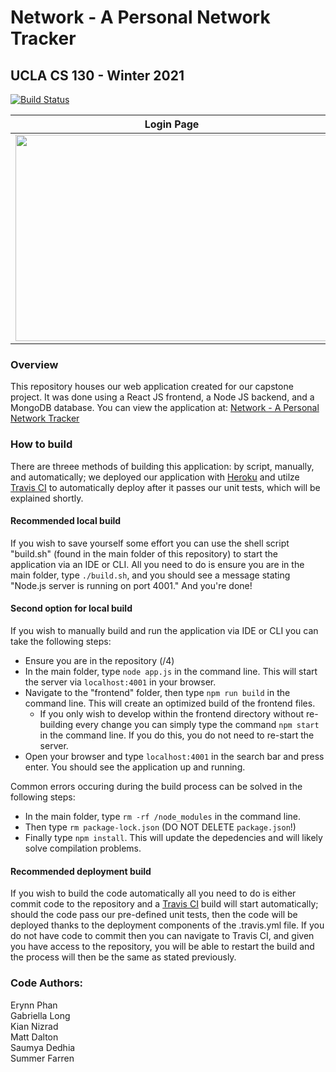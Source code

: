 # Network - A Personal Network Tracker
## UCLA CS 130 - Winter 2021

[![Build Status](https://www.travis-ci.com/cs130-w21/4.svg?branch=master)](https://www.travis-ci.com/cs130-w21/4)

Login Page             |  Homepage
------------           |  ------------
<img src="https://user-images.githubusercontent.com/46983549/110195573-f3286300-7df2-11eb-8a88-c10179760504.png" width="500" height="330"> | <img src="https://user-images.githubusercontent.com/46983549/110195561-e3108380-7df2-11eb-95c7-00a3db09afbd.png" width="500" height="330">


### Overview
This repository houses our web application created for our capstone project. It was done using a React JS frontend, a Node JS backend, and a MongoDB database. You can view the application at: [Network - A Personal Network Tracker](https://my-personal-network.herokuapp.com/)


### How to build
There are threee methods of building this application: by script, manually, and automatically; we deployed our application with [Heroku](https://heroku.com/) and utilze [Travis CI](https://www.travis-ci.com/) to automatically deploy after it passes our unit tests, which will be explained shortly. 

#### Recommended local build
If you wish to save yourself some effort you can use the shell script "build.sh" (found in the main folder of this repository) to start the application via an IDE or CLI. All you need to do is ensure you are in the main folder, type ```./build.sh```, and you should see a message stating "Node.js server is running on port 4001." And you're done!

#### Second option for local build
If you wish to manually build and run the application via IDE or CLI you can take the following steps:
* Ensure you are in the repository (/4)
* In the main folder, type ```node app.js``` in the command line. This will start the server via ```localhost:4001``` in your browser.
* Navigate to the "frontend" folder, then type ```npm run build``` in the command line. This will create an optimized build of the frontend files.
  * If you only wish to develop within the frontend directory without re-building every change you can simply type the command ```npm start``` in the command line. If you do this, you do not need to re-start the server. 
* Open your browser and type ```localhost:4001``` in the search bar and press enter. You should see the application up and running. <br>

Common errors occuring during the build process can be solved in the following steps:
* In the main folder, type ```rm -rf /node_modules``` in the command line.
* Then type ```rm package-lock.json``` (DO NOT DELETE ```package.json```!)
* Finally type ```npm install```. This will update the depedencies and will likely solve compilation problems.

#### Recommended deployment build
If you wish to build the code automatically all you need to do is either commit code to the repository and a  [Travis CI](https://www.travis-ci.com/) build will start automatically; should the code pass our pre-defined unit tests, then the code will be deployed thanks to the deployment components of the .travis.yml file. If you do not have code to commit then you can navigate to Travis CI, and given you have access to the repository, you will be able to restart the build and the process will then be the same as stated previously.


 


### Code Authors:
Erynn Phan<br/>
Gabriella Long<br/>
Kian Nizrad<br/>
Matt Dalton<br/>
Saumya Dedhia<br/>
Summer Farren

